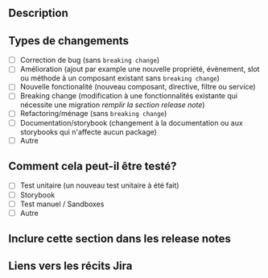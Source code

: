 <!--
Veuillez consulter les directives de contribution / Please review the contribution guidelines: https://github.com/ulaval/modul-components/blob/develop/.github/CONTRIBUTING.md.
-->

<!--
Content can be written in English or in French
-->

## Description
<!-- Décrivez brièvement les changements introduits par ce PR / Provide a small description of the changes introduced by this PR -->

## Types de changements
<!--- Indiquez ici quels types de modifications votre code introduit / Indicated here what types of changes does your code introduce -->
- [ ] Correction de bug (sans `breaking change`)
- [ ] Amélioration (ajout par example une nouvelle propriété, évènement, slot ou méthode à un composant existant sans `breaking change`)
- [ ] Nouvelle fonctionalité (nouveau composant, directive, filtre ou service)
- [ ] Breaking change (modification à une fonctionnalités existante qui nécessite une migration *remplir la section release note*)
- [ ] Refactoring/ménage (sans `breaking change`)
- [ ] Documentation/storybook (changement à la documentation ou aux storybooks qui n'affecte aucun package)
- [ ] Autre
<!-- si vous avez sélectionner autre, préciser ici -->

## Comment cela peut-il être testé?
<!--- Décrivez comment vous avez testé vos modifications / Please describe how you tested your changes -->
- [ ] Test unitaire (un nouveau test unitaire à été fait)
- [ ] Storybook
- [ ] Test manuel / Sandboxes
- [ ] Autre
<!-- si vous avez sélectionner autre, préciser ici -->

## Inclure cette section dans les release notes
<!-- Pour chaque breaking changes , inscrire la description du changement et les instructions pour la migration -->

## Liens vers les récits Jira
<!-- Si vous êtes un contributeur interne, ajouter les liens vers vos récits ou épopées Jira -->

<!--  Merci d'avoir contribué! / Thanks for contributing! -->
